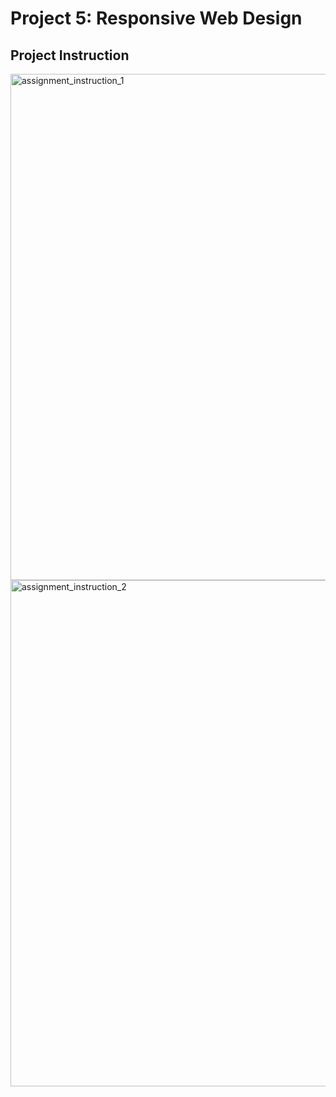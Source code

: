 # Project 5: Responsive Web Design
## Project Instruction
<img width="810" alt="assignment_instruction_1" src="https://user-images.githubusercontent.com/90532540/160537555-b759fdfb-a142-4ebb-a2e6-c49d5eaf3255.png">
<img width="810" alt="assignment_instruction_2" src="https://user-images.githubusercontent.com/90532540/160537567-a454f433-c2cc-465a-9086-5b3c4d463f31.png">
